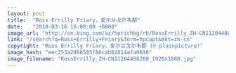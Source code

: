 ```yaml
---
layout: post
title:  "Ross Errilly Friary，爱尔兰戈尔韦郡"
date:   "2018-03-16 16:00:00 +0800"
image_url: "http://cn.bing.com/az/hprichbg/rb/RossErrilly_ZH-CN11204408260_1920x1080.jpg"
link: "/search?q=Ross+Errilly+Friary&form=hpcapt&mkt=zh-cn"
copyright: "Ross Errilly Friary，爱尔兰戈尔韦郡 (© plainpicture)"
image_hash: "eec253a2d68585f86cab82814afa0636"
image_filename: "RossErrilly_ZH-CN11204408260_1920x1080.jpg"
---
```

